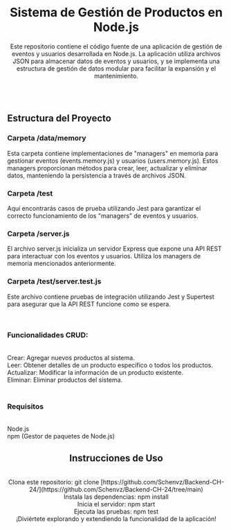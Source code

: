 <br/>
<p align="center">
  <h1 align="center">Sistema de Gestión de Productos en Node.js
</h1>
  <p align="center"> Este repositorio contiene el código fuente de una aplicación de gestión de eventos y usuarios desarrollada en Node.js. 
    La aplicación utiliza archivos JSON para almacenar datos de eventos y usuarios, y se implementa una estructura de gestión de datos modular para facilitar la expansión y el mantenimiento.
    <br/>
    <br/>
  </p>
</p>
<br/>
<h2>
  Estructura del Proyecto
  <br/>
</h2>
<h3>
  Carpeta /data/memory
  <br/>
</h3>
<p>
  Esta carpeta contiene implementaciones de "managers" en memoria para gestionar eventos (events.memory.js) y usuarios (users.memory.js). 
Estos managers proporcionan métodos para crear, leer, actualizar y eliminar datos, manteniendo la persistencia a través de archivos JSON.
</p>

<h3>
  Carpeta /test
</h3>
<p>
  Aquí encontrarás casos de prueba utilizando Jest para garantizar el correcto funcionamiento de los "managers" de eventos y usuarios.
</p>
<h3>
  Carpeta /server.js
</h3>
<p>
  El archivo server.js inicializa un servidor Express que expone una API REST para interactuar con los eventos y usuarios. 
Utiliza los managers de memoria mencionados anteriormente.
</p>
<h3>
  Carpeta /test/server.test.js
</h3>
<p>
  Este archivo contiene pruebas de integración utilizando Jest y Supertest para asegurar que la API REST funcione como se espera.
</p>
<br/>
<h3>
  Funcionalidades CRUD:
</h3>
<br/>Crear: Agregar nuevos productos al sistema.
<br/>Leer: Obtener detalles de un producto específico o todos los productos.
<br/>Actualizar: Modificar la información de un producto existente.
<br/>Eliminar: Eliminar productos del sistema.

<h3>
  <br/> Requisitos
</h3>
<br/>Node.js
<br/>npm (Gestor de paquetes de Node.js)
<br/>

<p align="center">
  <h2 
    align="center">Instrucciones de Uso
 </h2>
</p>
<p align="center">
  <br/>Clona este repositorio: git clone [https://github.com/Schenvz/Backend-CH-24/](https://github.com/Schenvz/Backend-CH-24/tree/main)
  <br/>Instala las dependencias: npm install
  <br/>Inicia el servidor: npm start
  <br/>Ejecuta las pruebas: npm test
  <br/>¡Diviértete explorando y extendiendo la funcionalidad de la aplicación!
</p>






